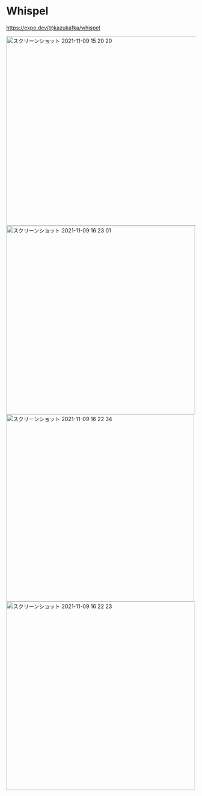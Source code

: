 # Whispel

https://expo.dev/@kazukafka/whispel

<img width="505" alt="スクリーンショット 2021-11-09 15 20 20" src="https://user-images.githubusercontent.com/31508821/140872732-5ccee9f0-301c-4914-bbab-21246a41a724.png">


<img width="502" alt="スクリーンショット 2021-11-09 16 23 01" src="https://user-images.githubusercontent.com/31508821/140879916-4653d260-a783-4bfe-960e-9a894586a11f.png">
<img width="499" alt="スクリーンショット 2021-11-09 16 22 34" src="https://user-images.githubusercontent.com/31508821/140879924-98235c3b-09a0-4c04-b8d1-35aa63f90269.png">
<img width="502" alt="スクリーンショット 2021-11-09 16 22 23" src="https://user-images.githubusercontent.com/31508821/140879930-19a024bf-25be-4ee8-b415-1c6aec7a46de.png">

